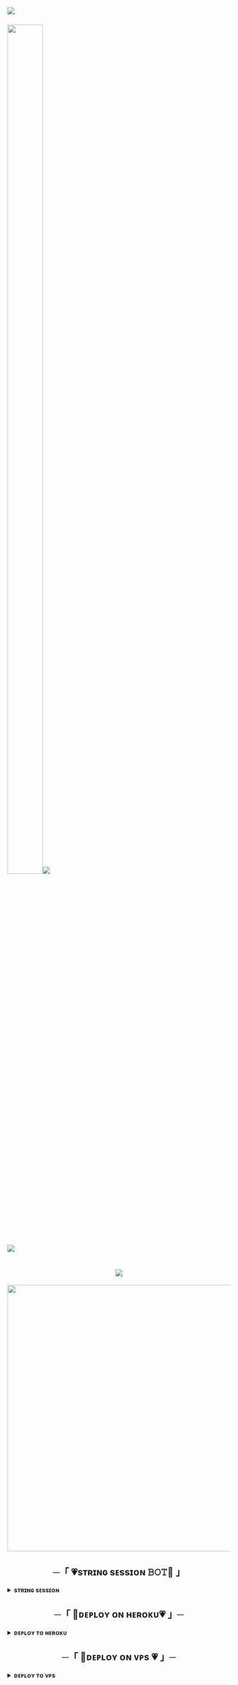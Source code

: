 <img src="https://user-images.githubusercontent.com/73097560/115834477-dbab4500-a447-11eb-908a-139a6edaec5c.gif">
<h3><img  style="align-item" :"center" src="https://telegra.ph/file/7b6bea524b12d6e5af34f.jpg" width="80px" height="70%"><img src="https://readme-typing-svg.herokuapp.com?color=00BFFF&width=620&lines=✨+😈+𝐇𝐄𝐘+𝐓𝐇𝐄𝐑𝐄+𝐓𝐇𝐈𝐒+𝐈𝐒+𝐌𝐑+𝐃𝐄𝐕𝐈𝐋+😈+🔥"></b></h3>
<img src="https://user-images.githubusercontent.com/73097560/115834477-dbab4500-a447-11eb-908a-139a6edaec5c.gif">
<p align="center">
    
<h1 align ="center"><img src="https://readme-typing-svg.herokuapp.com?color=F778A1&width=350&lines=✨+😘𝐀𝐍𝐈𝐌𝐄+𝐗+𝐌𝐔𝐒𝐈𝐂+𝐁𝐎𝐓🥰+😍"></b></h1>

<p align="center"><a href="https://t.me/JARVIS_V2"><img src="https://telegra.ph/file/2121febd9e8c94a0d7ae8.jpg" width="600"></a></p>

<h2 align="center">
    ─「 💗sᴛʀɪɴɢ sᴇssɪᴏɴ 𝙱𝙾𝚃🦋 」
</h2>
<details>
<summary><b>sᴛʀɪɴɢ sᴇssɪᴏɴ</b></summary>
<br>
<p align="center"><a href="https://t.me/devilxstring_bot"> <img src="https://img.shields.io/badge/String%20Session-black?style=for-the-badge&logo=telegram" width="220" height="38.45"/></a></p>
</details>

<h2 align="center">
    ─「 🦋ᴅᴇᴩʟᴏʏ ᴏɴ ʜᴇʀᴏᴋᴜ💗 」─
</h2>
<details>
<summary><b>ᴅᴇᴘʟᴏʏ ᴛᴏ ʜᴇʀᴏᴋᴜ</b></summary>
<br>
<p align="center"><a href="http://dashboard.heroku.com/new?template=https://github.com/mrdevil42023/ANIME-X-MUSIC"> <img src="https://img.shields.io/badge/Deploy%20On%20Heroku-pink?style=for-the-badge&logo=heroku" width="220" height="38.45"/></a></p>
</details>


<h2 align="center">
    ─「 🦋ᴅᴇᴩʟᴏʏ ᴏɴ ᴠᴘs 💗 」─
</h2>
<details>
<summary><b>ᴅᴇᴘʟᴏʏ ᴛᴏ ᴠᴘs</b></summary>
<br>

 `` ─「 ᴅᴇᴩʟᴏʏ ᴏɴ ʟᴏᴄᴀʟ ʜᴏsᴛ/ ᴠᴘs 」─`` 

- Get your [Necessary Variables](https://github.com/mrdevil42023/ANIME-X-MUSIC/blob/Master/sample.env)
- Update and install necessary packages :
`sudo apt update && sudo apt install git curl python3-pip ffmpeg -y`

- Install NVM (Node Version Manager) :
`curl https://raw.githubusercontent.com/creationix/nvm/master/install.sh | bash`

- Source the bashrc to add nvm to the terminal session :
`source ~/.bashrc`

- Install Node.js using NVM :
`nvm install node`

- Update and upgrade the system packages :
`sudo apt-get update && sudo apt-get upgrade -y`

- Install FFmpeg and Python pip :
`sudo apt-get install python3-pip ffmpeg -y`

- Ensure Python pip is installed :
`sudo apt-get install python3-pip -y`

- Upgrade pip to the latest version :
`sudo pip3 install -U pip`

- Install Node.js from NodeSource :
`curl -fssL https://deb.nodesource.com/setup_18.x | sudo -E bash - && sudo apt-get install nodejs -y && npm i -g npm`

- Clone the ANNIE-X-MUSIC repository :
`git clone https://github.com/mrdevil42023/ANIME-X-MUSIC`

- Change directory to ANNIE-X-MUSIC :
`cd ANNIEMUSIC`

- Install required Python packages :
`pip3 install -U -r requirements.txt`

- Install tmux to keep the bot running in the background :
`sudo apt install tmux && tmux`

- Install nano text editor :
`apt install nano`

- Run the setup script :
`sudo bash setup`

- Fill in your environment variables :
 `(Open and edit the necessary files as prompted)`

- Start a new tmux session :
`tmux`

- Start the bot :
`bash start`
- For getting out from tmux session : Press `Ctrl+b` and then `d`<br>
━━━━━━━━━━━━━━━━━━━━
- ɪғ ʏᴏᴜ'ʀᴇ ʜᴀᴠɪɴɢ ᴀɴʏ ɪssᴜᴇs ɪɴ ᴀɴʏ ᴏғ ᴛʜᴇsᴇ ᴄᴏᴍᴍᴀɴᴅs, ᴘʟᴇᴀsᴇ sʜᴀʀᴇ ɪᴛ ᴡɪᴛʜ ᴜs
    </details>
